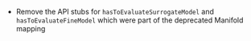 - Remove the API stubs for `hasToEvaluateSurrogateModel` and `hasToEvaluateFineModel` which were part of the deprecated Manifold mapping
